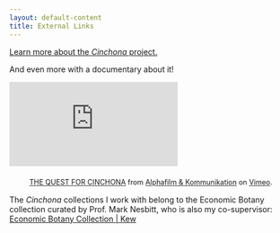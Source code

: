 ```yaml
---
layout: default-content
title: External Links
---
```


[Learn more about the _Cinchona_ project.](https://evogenomics.snm.ku.dk/research-groups/roensted_group/the_quest_for_cinchona/)

And even more with a documentary about it!

<div class="vidframe__wrapper">
  <div class="vidframe">
    <iframe src="https://player.vimeo.com/video/229138364?title=0&byline=0&portrait=0" frameborder="0" webkitallowfullscreen mozallowfullscreen allowfullscreen></iframe>
  </div>
</div>

<p style="text-align: center; margin-top: 20px; transform: scale(0.9)"><a href="https://vimeo.com/229138364">THE QUEST FOR CINCHONA</a> from <a href="https://vimeo.com/user4799651">Alphafilm &amp; Kommunikation</a> on <a href="https://vimeo.com">Vimeo</a>.</p>

The _Cinchona_ collections I work with belong to the Economic Botany collection curated by Prof. Mark Nesbitt, who is also my co-supervisor:
[Economic Botany Collection | Kew](https://www.kew.org/science/collections-and-resources/collections/economic-botany-collection)
